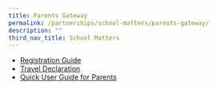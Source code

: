 ```yaml
---
title: Parents Gateway
permalink: /partnerships/school-matters/parents-gateway/
description: ""
third_nav_title: School Matters
---
```



*   [Registration Guide](/partnerships/for-parents/parents-gateway/)
*   [Travel Declaration](/partnerships/for-parents/parents-gateway/)
*   [Quick User Guide for Parents](/files/User%20Guide%20for%20Parents_Oct%202019.pdf)